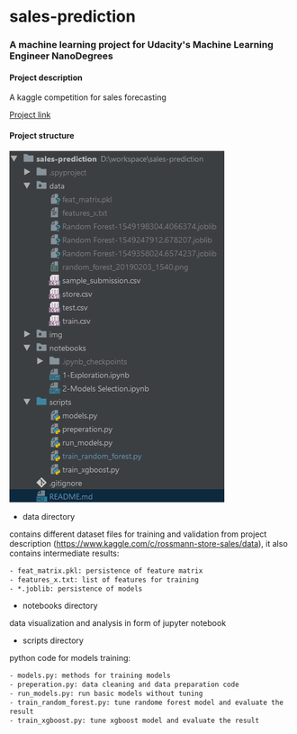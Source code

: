 # sales-prediction

### A machine learning project for Udacity's Machine Learning Engineer NanoDegrees

#### Project description
A kaggle competition for sales forecasting

[Project link](https://www.kaggle.com/c/rossmann-store-sales)

#### Project structure
![project structure](img/structure.png)
- data directory

contains different dataset files for training and validation from project description (https://www.kaggle.com/c/rossmann-store-sales/data), 
it also contains intermediate results: 

    - feat_matrix.pkl: persistence of feature matrix
    - features_x.txt: list of features for training
    - *.joblib: persistence of models

- notebooks directory

data visualization and analysis in form of jupyter notebook

- scripts directory

python code for models training:

    - models.py: methods for training models
    - preperation.py: data cleaning and data preparation code
    - run_models.py: run basic models without tuning
    - train_random_forest.py: tune randome forest model and evaluate the result
    - train_xgboost.py: tune xgboost model and evaluate the result